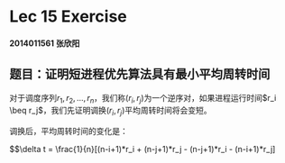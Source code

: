 # Lec 15 Exercise

#### 2014011561 张欣阳

## 题目：证明短进程优先算法具有最小平均周转时间

对于调度序列$r_1, r_2, ..., r_n$，我们称$(r_i, r_j)$为一个逆序对，如果进程运行时间$r_i \beq r_j$，我们先证明调换$(r_i, r_j)$平均周转时间将会变短。

调换后，平均周转时间的变化是：

$$\delta t = \frac{1}{n}[(n-i+1)*r_i + (n-j+1)*r_j - (n-j+1)*r_i - (n-i+1)*r_j]
